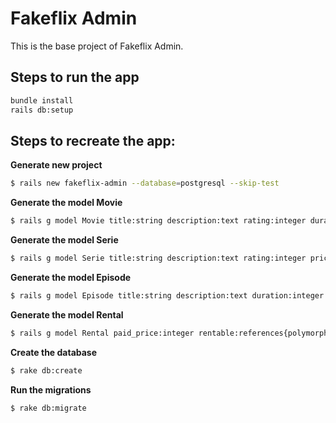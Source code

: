# Fakeflix Admin

This is the base project of Fakeflix Admin.

## Steps to run the app

```bash
bundle install
rails db:setup
```

## Steps to recreate the app:

**Generate new project**
```bash
$ rails new fakeflix-admin --database=postgresql --skip-test
```

**Generate the model Movie**
```bash
$ rails g model Movie title:string description:text rating:integer duration:integer price:integer status:string progress:integer
```

**Generate the model Serie**
```bash
$ rails g model Serie title:string description:text rating:integer price:integer status:string
```

**Generate the model Episode**
```bash
$ rails g model Episode title:string description:text duration:integer serie:references progress:integer
```

**Generate the model Rental**
```bash
$ rails g model Rental paid_price:integer rentable:references{polymorphic}:index
```

**Create the database**
```bash
$ rake db:create
```

**Run the migrations**
```bash
$ rake db:migrate
```
